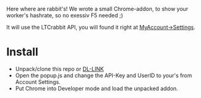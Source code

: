 Here where are rabbit's! We wrote a small Chrome-addon, to show your worker's hashrate, so no exessiv F5 needed ;)

It will use the LTCrabbit API, you will found it right at [MyAccount->Settings](https://www.ltcrabbit.com/index.php?page=account&action=edit).


Install
==========

 - Unpack/clone this repo or [DL-LINK](https://github.com/StrohhutMicha/ltcrabbit-status-chrome-addon/archive/master.zip)
 - Open the popup.js and change the API-Key and UserID to your's from Account Settings.
 - Put Chrome into Developer mode and load the unpacked addon. 